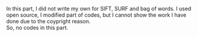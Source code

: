 
In this part, I did not write my own for SIFT, SURF and bag of words. 
I used open source, I modified part of codes, but I cannot show the work I have done due to the coypright reason.  
So, no codes in this part.
